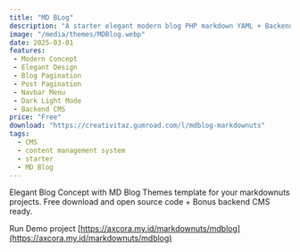```yaml
---
title: "MD BLog"
description: "A starter elegant modern blog PHP markdown YAML + Backend CMS"
image: "/media/themes/MDBlog.webp"
date: 2025-03-01
features: 
 - Modern Concept
 - Elegant Design
 - Blog Pagination
 - Post Pagination
 - Navbar Menu
 - Dark Light Mode
 - Backend CMS
price: "Free"
download: "https://creativitaz.gumroad.com/l/mdblog-markdownuts"
tags:
  - CMS
  - content management system
  - starter
  - MD Blog
---
```

Elegant Blog Concept with MD Blog Themes template for your markdownuts projects. Free download and open source code + Bonus backend CMS ready.

Run Demo project [https://axcora.my.id/markdownuts/mdblog](https://axcora.my.id/markdownuts/mdblog)

